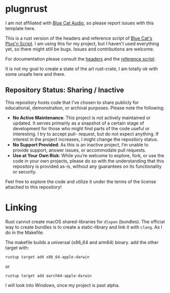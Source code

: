 # plugnrust

I am not affiliated with [Blue Cat Audio](https://www.bluecataudio.com), so
please report issues with this template here.

This is a rust version of the headers and reference script of [Blue Cat's Plug'n
Script](https://www.bluecataudio.com/Products/Product_PlugNScript/). I am
using this for my project, but I haven't used everything yet, so there might
still be bugs. Issues and contributions are welcome.

For documentation please consult the
[headers](https://github.com/bluecataudio/plugnscript/tree/master/NativeSource/include)
and the [reference
script](https://www.bluecataudio.com/Doc/Product_PlugNScript/#NativeReference.ScriptC).

It is not my goal to create a state of the art rust-crate, I am totally ok with
some unsafe here and there.

## Repository Status: Sharing / Inactive

This repository hosts code that I’ve chosen to share publicly for educational,
demonstration, or archival purposes. Please note the following:

- **No Active Maintenance**: This project is not actively maintained or updated.
  It serves primarily as a snapshot of a certain stage of development for those
  who might find parts of the code useful or interesting. I try to accept pull-
  request, but do not expect anything. If interest in the project increases, I
  might change the repository status.
- **No Support Provided**: As this is an inactive project, I’m unable to provide
  support, answer issues, or accommodate pull requests.
- **Use at Your Own Risk**: While you’re welcome to explore, fork, or use the
  code in your own projects, please do so with the understanding that this
  repository is provided as-is, without any guarantees on its functionality or
  security.

Feel free to explore the code and utilize it under the terms of the license
attached to this repository!

# Linking

Rust cannot create macOS shared-libraries for `dlopen` (bundles). The official way
to create bundles is to create a static-library and link it with `clang`. As I
do in the Makefile.

The makefile builds a universal (x86_64 and arm64) binary. add the other target
with:

`rustup target add x86_64-apple-darwin`

or

`rustup target add aarch64-apple-darwin`

I will look into Windows, once my project is past alpha.
